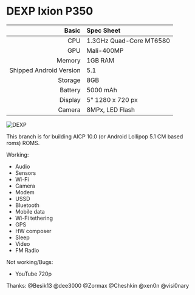 DEXP Ixion P350
==============

Basic   | Spec Sheet
-------:|:-------------------------
CPU     | 1.3GHz Quad-Core MT6580
GPU     | Mali-400MP
Memory  | 1GB RAM
Shipped Android Version | 5.1
Storage | 8GB
Battery | 5000 mAh
Display | 5" 1280 x 720 px
Camera  | 8MPx, LED Flash

![DEXP](https://content2.onliner.by/catalog/device/main/28756eabf91d930d247cb06211958125.jpeg "DEXP Ixion P350 Tundra Black")

This branch is for building AICP 10.0 (or Android Lollipop 5.1 CM based roms) ROMS.

Working:
- Audio
- Sensors
- Wi-Fi
- Camera
- Modem
- USSD
- Bluetooth
- Mobile data
- Wi-Fi tethering
- GPS
- HW composer
- Sleep
- Video
- FM Radio

Not working/Bugs:
- YouTube 720p

Thanks:
@Besik13
@dee3000
@Zormax
@Cheshkin
@xen0n
@visi0nary
